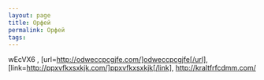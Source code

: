 ```yaml
---
layout: page
title: Орфей
permalink: Орфей
tags: 
---
```

wEcVX6 , [url=http://odweccpcgjfe.com/]odweccpcgjfe[/url], [link=http://ppxvfkxsxkjk.com/]ppxvfkxsxkjk[/link], http://kraltfrfcdmm.com/